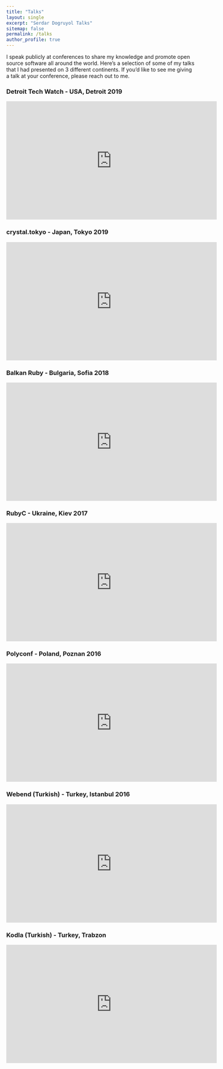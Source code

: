 ```yaml
---
title: "Talks"
layout: single
excerpt: "Serdar Dogruyol Talks"
sitemap: false
permalink: /talks
author_profile: true
---
```


I speak publicly at conferences to share my knowledge and promote open source software all around the world.
Here’s a selection of some of my talks that I had presented on 3 different continents. If you’d like to see me giving a talk at your conference, please reach out to me.

### Detroit Tech Watch - USA, Detroit 2019

<iframe width="560" height="315" src="https://www.youtube.com/embed/2ylgR8vTaPk" title="YouTube video player" frameborder="0" allow="accelerometer; autoplay; clipboard-write; encrypted-media; gyroscope; picture-in-picture; web-share" allowfullscreen></iframe>

### crystal.tokyo - Japan, Tokyo 2019

<iframe width="560" height="315" src="https://www.youtube.com/embed/HRf-MJHwJTQ" title="YouTube video player" frameborder="0" allow="accelerometer; autoplay; clipboard-write; encrypted-media; gyroscope; picture-in-picture; web-share" allowfullscreen></iframe>

### Balkan Ruby - Bulgaria, Sofia 2018

<iframe width="560" height="315" src="https://www.youtube.com/embed/xmkEGKacKeU" title="YouTube video player" frameborder="0" allow="accelerometer; autoplay; clipboard-write; encrypted-media; gyroscope; picture-in-picture; web-share" allowfullscreen></iframe>

### RubyC - Ukraine, Kiev 2017

<iframe width="560" height="315" src="https://www.youtube.com/embed/OkM42UKhjsk" title="YouTube video player" frameborder="0" allow="accelerometer; autoplay; clipboard-write; encrypted-media; gyroscope; picture-in-picture; web-share" allowfullscreen></iframe>

### Polyconf - Poland, Poznan 2016

<iframe width="560" height="315" src="https://www.youtube.com/embed/KJB-nAoRSr8" title="YouTube video player" frameborder="0" allow="accelerometer; autoplay; clipboard-write; encrypted-media; gyroscope; picture-in-picture; web-share" allowfullscreen></iframe>

### Webend (Turkish) - Turkey, Istanbul 2016

<iframe width="560" height="315" src="https://www.youtube.com/embed/ogmWQ8kGJw4" title="YouTube video player" frameborder="0" allow="accelerometer; autoplay; clipboard-write; encrypted-media; gyroscope; picture-in-picture; web-share" allowfullscreen></iframe>

### Kodla (Turkish) - Turkey, Trabzon

<iframe width="560" height="315" src="https://www.youtube.com/embed/LOAahRnsIpk" title="YouTube video player" frameborder="0" allow="accelerometer; autoplay; clipboard-write; encrypted-media; gyroscope; picture-in-picture; web-share" allowfullscreen></iframe>
